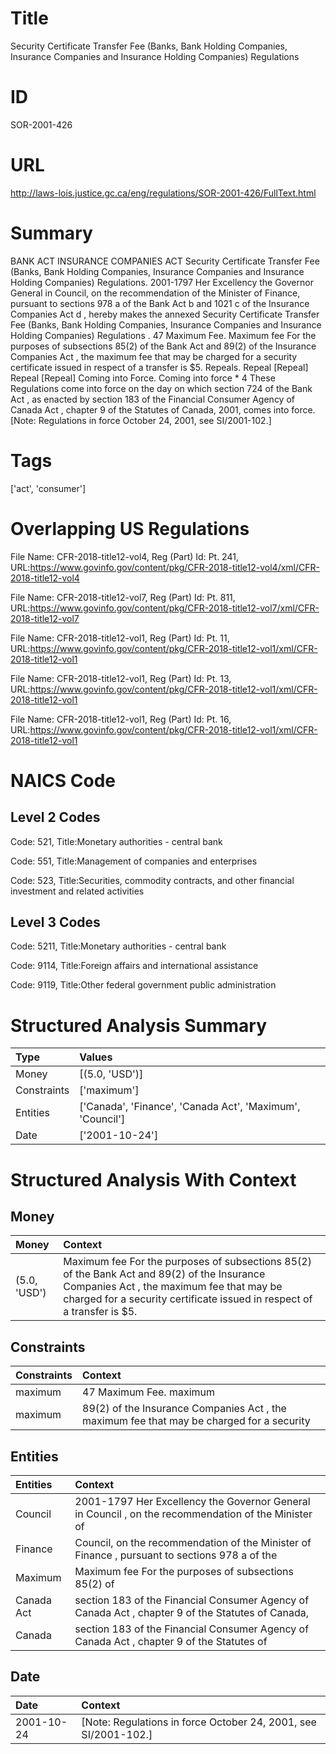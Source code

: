 # Title
Security Certificate Transfer Fee (Banks, Bank Holding Companies, Insurance Companies and Insurance Holding Companies) Regulations


# ID
SOR-2001-426

# URL
http://laws-lois.justice.gc.ca/eng/regulations/SOR-2001-426/FullText.html


# Summary
BANK ACT INSURANCE COMPANIES ACT Security Certificate Transfer Fee (Banks, Bank Holding Companies, Insurance Companies and Insurance Holding Companies) Regulations.
2001-1797 Her Excellency the Governor General in Council, on the recommendation of the Minister of Finance, pursuant to sections 978 a  of the  Bank Act b  and 1021 c  of the  Insurance Companies Act d , hereby makes the annexed  Security Certificate Transfer Fee (Banks, Bank Holding Companies, Insurance Companies and Insurance Holding Companies) Regulations .
47 Maximum Fee. Maximum fee For the purposes of subsections 85(2) of the  Bank Act  and 89(2) of the  Insurance Companies Act , the maximum fee that may be charged for a security certificate issued in respect of a transfer is $5.
Repeals.
Repeal [Repeal] Repeal [Repeal] Coming into Force.
Coming into force * 4 These Regulations come into force on the day on which section 724 of the  Bank Act , as enacted by section 183 of the  Financial Consumer Agency of Canada Act , chapter 9 of the Statutes of Canada, 2001, comes into force.
[Note: Regulations in force October 24, 2001,  see  SI/2001-102.] 


# Tags
['act', 'consumer']


# Overlapping US Regulations
File Name: CFR-2018-title12-vol4, Reg (Part) Id: Pt. 241, URL:https://www.govinfo.gov/content/pkg/CFR-2018-title12-vol4/xml/CFR-2018-title12-vol4

File Name: CFR-2018-title12-vol7, Reg (Part) Id: Pt. 811, URL:https://www.govinfo.gov/content/pkg/CFR-2018-title12-vol7/xml/CFR-2018-title12-vol7

File Name: CFR-2018-title12-vol1, Reg (Part) Id: Pt. 11, URL:https://www.govinfo.gov/content/pkg/CFR-2018-title12-vol1/xml/CFR-2018-title12-vol1

File Name: CFR-2018-title12-vol1, Reg (Part) Id: Pt. 13, URL:https://www.govinfo.gov/content/pkg/CFR-2018-title12-vol1/xml/CFR-2018-title12-vol1

File Name: CFR-2018-title12-vol1, Reg (Part) Id: Pt. 16, URL:https://www.govinfo.gov/content/pkg/CFR-2018-title12-vol1/xml/CFR-2018-title12-vol1




# NAICS Code
## Level 2 Codes
Code: 521, Title:Monetary authorities - central bank

Code: 551, Title:Management of companies and enterprises

Code: 523, Title:Securities, commodity contracts, and other financial investment and related activities




## Level 3 Codes
Code: 5211, Title:Monetary authorities - central bank

Code: 9114, Title:Foreign affairs and international assistance

Code: 9119, Title:Other federal government public administration







# Structured Analysis Summary
| Type        | Values                                                    |
|:------------|:----------------------------------------------------------|
| Money       | [(5.0, 'USD')]                                            |
| Constraints | ['maximum']                                               |
| Entities    | ['Canada', 'Finance', 'Canada Act', 'Maximum', 'Council'] |
| Date        | ['2001-10-24']                                            |


# Structured Analysis With Context
 


## Money
| Money        | Context                                                                                                                                                                                                               |
|:-------------|:----------------------------------------------------------------------------------------------------------------------------------------------------------------------------------------------------------------------|
| (5.0, 'USD') | Maximum fee For the purposes of subsections 85(2) of the  Bank Act  and 89(2) of the  Insurance Companies Act , the maximum fee that may be charged for a security certificate issued in respect of a transfer is $5. |


## Constraints
| Constraints   | Context                                                                                   |
|:--------------|:------------------------------------------------------------------------------------------|
| maximum       | 47 Maximum Fee. maximum                                                                   |
| maximum       | 89(2) of the Insurance Companies Act , the maximum fee that may be charged for a security |


## Entities
| Entities   | Context                                                                                              |
|:-----------|:-----------------------------------------------------------------------------------------------------|
| Council    | 2001-1797 Her Excellency the Governor General in  Council , on the recommendation of the Minister of |
| Finance    | Council, on the recommendation of the Minister of Finance , pursuant to sections 978 a of the        |
| Maximum    | Maximum fee For the purposes of subsections 85(2) of                                                 |
| Canada Act | section 183 of the Financial Consumer Agency of Canada Act , chapter 9 of the Statutes of Canada,    |
| Canada     | section 183 of the Financial Consumer Agency of Canada  Act , chapter 9 of the Statutes of           |


## Date
| Date       | Context                                                           |
|:-----------|:------------------------------------------------------------------|
| 2001-10-24 | [Note: Regulations in force October 24, 2001,  see  SI/2001-102.] |


